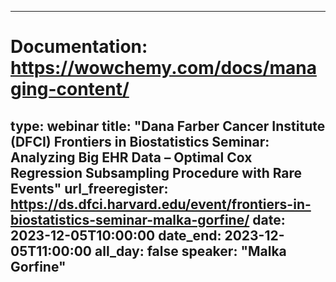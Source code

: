 
---
# Documentation: https://wowchemy.com/docs/managing-content/
type: webinar
title: "Dana Farber Cancer Institute (DFCI) Frontiers in Biostatistics Seminar: Analyzing Big EHR Data – Optimal Cox Regression Subsampling Procedure with Rare Events"
url_freeregister: https://ds.dfci.harvard.edu/event/frontiers-in-biostatistics-seminar-malka-gorfine/
date: 2023-12-05T10:00:00
date_end: 2023-12-05T11:00:00
all_day: false
speaker: "Malka Gorfine"
---
